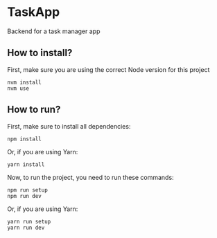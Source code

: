 # TaskApp

Backend for a task manager app

## How to install?

First, make sure you are using the correct Node version for this project

    nvm install
    nvm use

## How to run?

First, make sure to install all dependencies:

    npm install

Or, if you are using Yarn:

    yarn install

Now, to run the project, you need to run these commands:

    npm run setup
    npm run dev

Or, if you are using Yarn:

    yarn run setup
    yarn run dev
